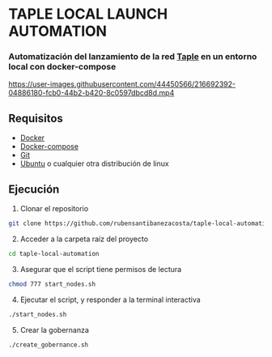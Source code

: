 # TAPLE LOCAL LAUNCH AUTOMATION

### Automatización del lanzamiento de la red [Taple](https://www.taple.es/) en un entorno local con docker-compose



https://user-images.githubusercontent.com/44450566/216692392-04886180-fcb0-44b2-b420-8c0597dbcd8d.mp4



## Requisitos

- [Docker](https://www.docker.com/)
- [Docker-compose](https://docs.docker.com/compose/)
- [Git](https://git-scm.com/)
- [Ubuntu](https://ubuntu.com/) o cualquier otra distribución de linux

## Ejecución

1. Clonar el repositorio

```bash 
git clone https://github.com/rubensantibanezacosta/taple-local-automation.git
```

2. Acceder a la carpeta raíz del proyecto

```bash
cd taple-local-automation
```

3. Asegurar que el script tiene permisos de lectura

```bash
chmod 777 start_nodes.sh
```

4. Ejecutar el script, y responder a la terminal interactiva

```bash
./start_nodes.sh
```

5. Crear la gobernanza

```bash
./create_gobernance.sh
```